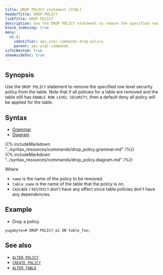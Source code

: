 ```yaml
---
title: DROP POLICY statement [YSQL]
headerTitle: DROP POLICY
linkTitle: DROP POLICY
description: Use the DROP POLICY statement to remove the specified row level security policy from the table.
block_indexing: true
menu:
  v2.1:
    identifier: api-ysql-commands-drop-policy
    parent: api-ysql-commands
isTocNested: true
showAsideToc: true
---
```


## Synopsis

Use the `DROP POLICY` statement to remove the specified row level security policy from the table. Note that if all
policies for a table are removed and the table still has `ENABLE ROW LEVEL SECURITY`, then a default
deny all policy will be applied for the table.

## Syntax

<ul class="nav nav-tabs nav-tabs-yb">
  <li >
    <a href="#grammar" class="nav-link active" id="grammar-tab" data-toggle="tab" role="tab" aria-controls="grammar" aria-selected="true">
      <i class="fas fa-file-alt" aria-hidden="true"></i>
      Grammar
    </a>
  </li>
  <li>
    <a href="#diagram" class="nav-link" id="diagram-tab" data-toggle="tab" role="tab" aria-controls="diagram" aria-selected="false">
      <i class="fas fa-project-diagram" aria-hidden="true"></i>
      Diagram
    </a>
  </li>
</ul>

<div class="tab-content">
  <div id="grammar" class="tab-pane fade show active" role="tabpanel" aria-labelledby="grammar-tab">
    {{% includeMarkdown "../syntax_resources/commands/drop_policy.grammar.md" /%}}
  </div>
  <div id="diagram" class="tab-pane fade" role="tabpanel" aria-labelledby="diagram-tab">
    {{% includeMarkdown "../syntax_resources/commands/drop_policy.diagram.md" /%}}
  </div>
</div>

Where

- `name` is the name of the policy to be removed.
- `table_name` is the name of the table that the policy is on.
- `CASCADE` / `RESTRICT` don't have any effect since table policies don't have any dependencies.

## Example

- Drop a policy.

```postgresql
yugabyte=# DROP POLICY p1 ON table_foo;
```

## See also

- [`ALTER POLICY`](../dcl_alter_policy)
- [`CREATE POLICY`](../dcl_create_policy)
- [`ALTER TABLE`](../ddl_alter_table)

